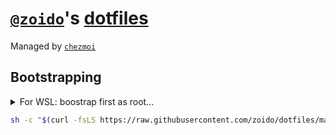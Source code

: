 # [`@zoido`](https://github.com/zoido)'s [dotfiles](https://dotfiles.github.io/)

Managed by [`chezmoi`](https://www.chezmoi.io/)

## Bootstrapping

<details>
<summary>For WSL:  boostrap first as root...</summary>

```sh
sh -c "$(curl -fsLS https://raw.githubusercontent.com/zoido/dotfiles/main/dot_archlinux/bootstrap_wsl.sh)"
```
----
</details>

```sh
sh -c "$(curl -fsLS https://raw.githubusercontent.com/zoido/dotfiles/main/bootstrap.sh)"
```
